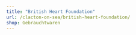 ```yaml
---
title: "British Heart Foundation"
url: /clacton-on-sea/british-heart-foundation/
shop: Gebrauchtwaren
---
```


